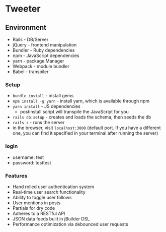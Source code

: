 # Tweeter

## Environment
- Rails - DB/Server
- jQuery - frontend manipulation
- Bundler - Ruby dependencies
- npm - JavaScript dependencies
- yarn - package Manager
- Webpack - module bundler
- Babel - transpiler

### Setup 
- `bundle install` - install gems
- `npm install -g yarn` - install yarn, which is available through npm
- `yarn install` - JS dependencies
    - postinstall script will transpile the JavaScript for you
- `rails db:setup` - creates and loads the schema, then seeds the db
- `rails s` - runs the server
- in the browser, visit `localhost:3000` (default port. If you have a different one, you can find it specified in your terminal after running the server)

### login
- username: test
- password: testtest 

### Features
- Hand rolled user authentication system
- Real-time user search functionality
- Ability to toggle user follows
- User mentions in posts
- Partials for dry code 
- Adheres to a RESTful API
- JSON data feeds built in jBuilder DSL
- Performance optimization via debounced user requests